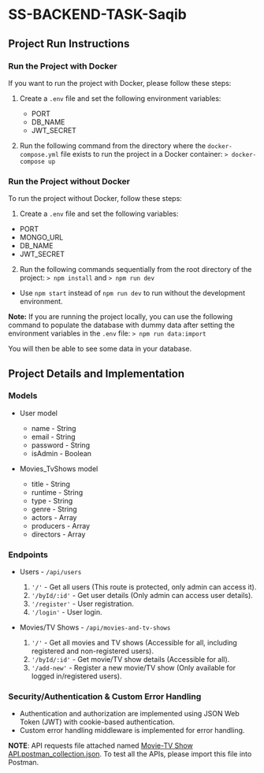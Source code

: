 # SS-BACKEND-TASK-Saqib

## Project Run Instructions

### Run the Project with Docker

If you want to run the project with Docker, please follow these steps:

1. Create a `.env` file and set the following environment variables:
   - PORT
   - DB_NAME
   - JWT_SECRET

2. Run the following command from the directory where the `docker-compose.yml` file exists to run the project in a Docker container: `> docker-compose up`

### Run the Project without Docker

To run the project without Docker, follow these steps:

1. Create a `.env` file and set the following variables:
- PORT
- MONGO_URL
- DB_NAME
- JWT_SECRET

2. Run the following commands sequentially from the root directory of the project: 
`> npm install` and 
`> npm run dev`

- Use `npm start` instead of `npm run dev` to run without the development environment.

**Note:** If you are running the project locally, you can use the following command to populate the database with dummy data after setting the environment variables in the `.env` file:
`> npm run data:import`

You will then be able to see some data in your database.

## Project Details and Implementation

### Models

- User model
  - name - String
  - email - String
  - password - String
  - isAdmin - Boolean

- Movies_TvShows model
  - title - String
  - runtime - String
  - type - String
  - genre - String
  - actors - Array
  - producers - Array
  - directors - Array

### Endpoints

- Users - `/api/users`
  1. `'/'` - Get all users (This route is protected, only admin can access it).
  2. `'/byId/:id'` - Get user details (Only admin can access user details).
  3. `'/register'` - User registration.
  4. `'/login'` - User login.

- Movies/TV Shows - `/api/movies-and-tv-shows`
  1. `'/'` - Get all movies and TV shows (Accessible for all, including registered and non-registered users).
  2. `'/byId/:id'` - Get movie/TV show details (Accessible for all).
  3. `'/add-new'` - Register a new movie/TV show (Only available for logged in/registered users).

### Security/Authentication & Custom Error Handling

- Authentication and authorization are implemented using JSON Web Token (JWT) with cookie-based authentication.
- Custom error handling middleware is implemented for error handling.


**NOTE**: API requests file attached named [Movie-TV Show API.postman_collection.json](./Movie-TV%20Show%20API.postman_collection.json). To test all the APIs, please import this file into Postman.
